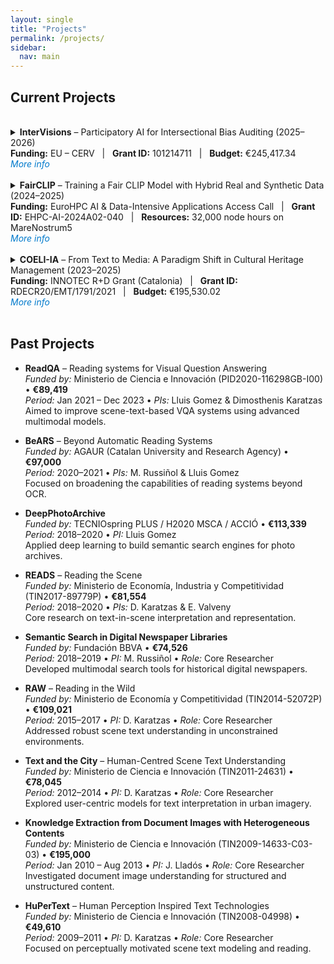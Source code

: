 ```yaml
---
layout: single
title: "Projects"
permalink: /projects/
sidebar:
  nav: main
---
```


## Current Projects

<br>

<details>
  <summary>
    <strong>InterVisions</strong> – Participatory AI for Intersectional Bias Auditing (2025–2026)  
    <br>
    <strong>Funding:</strong> EU – CERV &nbsp; | &nbsp; 
    <strong>Grant ID:</strong> 101214711 &nbsp; | &nbsp; 
    <strong>Budget:</strong> €245,417.34  
    <br><em style="color: #007acc; cursor: pointer;">More info</em>
  </summary>
  <br>

  <strong>Coordinated by:</strong> ALIA – Associació Cultural de Dones per a la Recerca i l’Acció <br>
  <strong>Participants:</strong><br>
  – <strong>Centre de Visió per Computador (CVC-UAB)</strong>, Research Organisation<br>
  – <strong>Diputació de Barcelona</strong>, Associated Partner<br><br>

  <strong>Goal:</strong><br>
  InterVisions aims to build a <strong>participatory bias audit tool</strong> for vision and language foundation models.  
  It integrates intersectional feminist theory, deep learning, and participatory AI practices to identify and mitigate social biases in large-scale multimodal AI systems.<br><br>

  <strong>Activities:</strong><br>
  – Community-driven workshops to audit foundation models<br>
  – Co-creation of a <strong>technical fairness benchmark</strong><br>
  – Development of <strong>intersectional impact assessment guidelines</strong><br>
  – Promotion of <strong>ethical AI practices</strong> in line with the EU Charter of Fundamental Rights<br><br>

  <strong>Keywords:</strong> Bias in AI, Ethical AI, Participatory AI, Intersectionality, Fairness Benchmark, Vision & Language Models<br><br>

  <strong>Project Website:</strong>  TBD

</details>

<br>

<details>
  <summary>
    <strong>FairCLIP</strong> – Training a Fair CLIP Model with Hybrid Real and Synthetic Data (2024–2025)<br>
    <strong>Funding:</strong> EuroHPC AI & Data-Intensive Applications Access Call &nbsp; | &nbsp;
    <strong>Grant ID:</strong> EHPC-AI-2024A02-040 &nbsp; | &nbsp;
    <strong>Resources:</strong> 32,000 node hours on MareNostrum5<br>
    <em style="color: #007acc; cursor: pointer;">More info</em>
  </summary>
  <br>

  <strong>Coordinated by:</strong> Universitat Autònoma de Barcelona / Computer Vision Center (Spain)<br>
  <strong>Team:</strong><br>
  – Dr. Lluis Gomez (PI) • Dr. Lei Kang • Dr. Mohamed Ali Souibgui • Mr. Francesc Net • Mr. Joan Masoliver • Dr. Sonia Ruiz • Prof. Yuki M. Asano (University of Amsterdam)<br><br>

  <strong>Objective:</strong><br>
  The <strong>FairCLIP</strong> project aims to mitigate bias in large-scale vision-language models by training a new CLIP model on a hybrid dataset combining real and synthetic data, ensuring balanced demographic representation. The project contributes to fairness in AI with both technical and ethical innovations.<br><br>

  <strong>Key Methods:</strong><br>
  – Synthetic data generation via state-of-the-art diffusion models<br>
  – Real data from the CommonPool dataset<br>
  – OpenCLIP framework for scalable training<br>
  – Contrastive learning with demographic control<br><br>

  <strong>Milestones:</strong><br>
  – Small-scale (12M samples), medium-scale (128M), and large-scale (400M) experiments<br>
  – Total: 32,000 node hours over 12 months (Aug 2024–Jul 2025)<br><br>

  <strong>Expected Outcomes:</strong><br>
  – A fairness-optimized CLIP model<br>
  – A reusable hybrid dataset<br>
  – Open-source technical deliverables<br><br>

  <strong>Keywords:</strong> Fair AI, CLIP, Synthetic Data, Bias Mitigation, Diffusion Models, Vision-Language Models, HPC<br><br>

  <strong>Code:</strong>  
  <a href="https://github.com/lluisgomez/FairCLIP" target="_blank">FairCLIP GitHub Repository</a>  
</details>

<br>

<details>
  <summary>
    <strong>COELI-IA</strong> – From Text to Media: A Paradigm Shift in Cultural Heritage Management (2023–2025)<br>
    <strong>Funding:</strong> INNOTEC R+D Grant (Catalonia) &nbsp; | &nbsp;
    <strong>Grant ID:</strong> RDECR20/EMT/1791/2021 &nbsp; | &nbsp;
    <strong>Budget:</strong> €195,530.02<br>
    <em style="color: #007acc; cursor: pointer;">More info</em>
  </summary>
  <br>

  <strong>Coordinated by:</strong> Nubilum SL (SME) <br>
  <strong>Research Partner:</strong> Centre de Visió per Computador (CVC), Universitat Autònoma de Barcelona<br><br>

  <strong>Objective:</strong><br>
  COELI-IA aims to revolutionize the management and dissemination of cultural heritage content by leveraging AI techniques. The project explores automatic classification, indexing, and enhanced accessibility for digital archives through multimodal models that can understand and connect text and media data.<br><br>

  <strong>Key Innovations:</strong><br>
  – Development of AI-driven cultural heritage content engines<br>
  – New interfaces and recommendation systems based on content relevance<br>
  – Fine-tuning of AI models for domain-specific archives<br><br>

  <strong>Funding Structure:</strong><br>
  – Total accepted budget: €195,530.02<br>
  – CVC share: €84,446.05 (43.19%)<br>
  – Nubilum SL share: €111,083.98 (56.81%)<br><br>

  <strong>Team:</strong><br>
  – Dr. Lluís Gómez (CVC Lead)  
  – Pep Casals Pug (Nubilum Lead)
  – Marc Folia Campos (Nubilum)  
  – Francesc Net Barnes (CVC research staff)<br><br>

  <strong>Keywords:</strong> Cultural Heritage, AI for Archives, Multimodal Indexing, Recommendation Systems, Computer Vision, NLP<br><br>

  <strong>More Info:</strong>  
  <a href="https://coeli.cat/" target="_blank">coeli.cat</a> • 
  <a href="https://cvc.uab.cat" target="_blank">cvc.uab.cat</a>
</details>

<br>

## Past Projects

- **ReadQA** – Reading systems for Visual Question Answering  
  _Funded by:_ Ministerio de Ciencia e Innovación (PID2020-116298GB-I00) • **€89,419**  
  _Period:_ Jan 2021 – Dec 2023 • _PIs:_ Lluis Gomez & Dimosthenis Karatzas  
  Aimed to improve scene-text-based VQA systems using advanced multimodal models.

- **BeARS** – Beyond Automatic Reading Systems  
  _Funded by:_ AGAUR (Catalan University and Research Agency) • **€97,000**  
  _Period:_ 2020–2021 • _PIs:_ M. Russiñol & Lluis Gomez  
  Focused on broadening the capabilities of reading systems beyond OCR.

- **DeepPhotoArchive**  
  _Funded by:_ TECNIOspring PLUS / H2020 MSCA / ACCIÓ • **€113,339**  
  _Period:_ 2018–2020 • _PI:_ Lluis Gomez  
  Applied deep learning to build semantic search engines for photo archives.

- **READS** – Reading the Scene  
  _Funded by:_ Ministerio de Economía, Industria y Competitividad (TIN2017-89779P) • **€81,554**  
  _Period:_ 2018–2020 • _PIs:_ D. Karatzas & E. Valveny  
  Core research on text-in-scene interpretation and representation.

- **Semantic Search in Digital Newspaper Libraries**  
  _Funded by:_ Fundación BBVA • **€74,526**  
  _Period:_ 2018–2019 • _PI:_ M. Russiñol • _Role:_ Core Researcher  
  Developed multimodal search tools for historical digital newspapers.

- **RAW** – Reading in the Wild  
  _Funded by:_ Ministerio de Economía y Competitividad (TIN2014-52072P) • **€109,021**  
  _Period:_ 2015–2017 • _PI:_ D. Karatzas • _Role:_ Core Researcher  
  Addressed robust scene text understanding in unconstrained environments.

- **Text and the City** – Human-Centred Scene Text Understanding  
  _Funded by:_ Ministerio de Ciencia e Innovación (TIN2011-24631) • **€78,045**  
  _Period:_ 2012–2014 • _PI:_ D. Karatzas • _Role:_ Core Researcher  
  Explored user-centric models for text interpretation in urban imagery.

- **Knowledge Extraction from Document Images with Heterogeneous Contents**  
  _Funded by:_ Ministerio de Ciencia e Innovación (TIN2009-14633-C03-03) • **€195,000**  
  _Period:_ Jan 2010 – Aug 2013 • _PI:_ J. Lladós • _Role:_ Core Researcher  
  Investigated document image understanding for structured and unstructured content.

- **HuPerText** – Human Perception Inspired Text Technologies  
  _Funded by:_ Ministerio de Ciencia e Innovación (TIN2008-04998) • **€49,610**  
  _Period:_ 2009–2011 • _PI:_ D. Karatzas • _Role:_ Core Researcher  
  Focused on perceptually motivated scene text modeling and reading.

